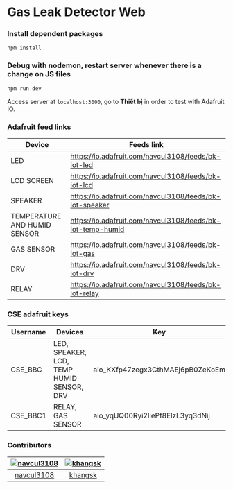 # Gas Leak Detector Web

### Install dependent packages
`npm install`

### Debug with nodemon, restart server whenever there is a change on JS files
`npm run dev`

Access server at `localhost:3000`, go to **Thiết bị** in order to test with Adafruit IO.

### Adafruit feed links
|Device|Feeds link|
|------|----------|
|LED|https://io.adafruit.com/navcul3108/feeds/bk-iot-led|
|LCD SCREEN|https://io.adafruit.com/navcul3108/feeds/bk-iot-lcd|
|SPEAKER|https://io.adafruit.com/navcul3108/feeds/bk-iot-speaker|
|TEMPERATURE AND HUMID SENSOR|https://io.adafruit.com/navcul3108/feeds/bk-iot-temp-humid|
|GAS SENSOR|https://io.adafruit.com/navcul3108/feeds/bk-iot-gas|
|DRV |https://io.adafruit.com/navcul3108/feeds/bk-iot-drv|
|RELAY |https://io.adafruit.com/navcul3108/feeds/bk-iot-relay|
### CSE adafruit keys
|Username|Devices|Key|
|--------|-------|----|
|CSE_BBC|LED, SPEAKER, LCD, TEMP HUMID SENSOR, DRV|aio_KXfp47zegx3CthMAEj6pB0ZeKoEm|
|CSE_BBC1|RELAY, GAS SENSOR|aio_yqUQ00Ryi2liePf8ElzL3yq3dNij|
### Contributors
[<img alt="navcul3108" src="https://avatars.githubusercontent.com/u/51563364?v=4&s=117" style="width=30%">](https://github.com/navcul3108) |[<img alt="khangsk" src="https://avatars.githubusercontent.com/u/45751688?v=4&s=117" style="width=30%">](https://github.com/khangsk)|
:---:|:---:|
[navcul3108](https://github.com/navcul3108)|[khangsk](https://github.com/khangsk)|
